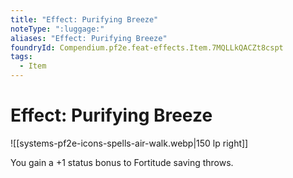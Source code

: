 ```yaml
---
title: "Effect: Purifying Breeze"
noteType: ":luggage:"
aliases: "Effect: Purifying Breeze"
foundryId: Compendium.pf2e.feat-effects.Item.7MQLLkQACZt8cspt
tags:
  - Item
---
```


# Effect: Purifying Breeze
![[systems-pf2e-icons-spells-air-walk.webp|150 lp right]]

You gain a +1 status bonus to Fortitude saving throws.
